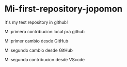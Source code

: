 # Mi-first-repository-jopomon
It's my test repository in github!

Mi primera contribucion local pra github

Mi primer cambio desde GitHub

Mi segundo cambio desde GitHub

Mi segunda contribucion desde VScode